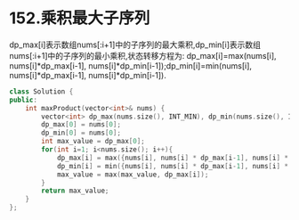 # 152.乘积最大子序列

dp_max[i]表示数组nums[:i+1]中的子序列的最大乘积,dp_min[i]表示数组nums[:i+1]中的子序列的最小乘积,状态转移方程为:
dp_max[i]=max(nums[i], nums[i]*dp_max[i-1], nums[i]*dp_min[i-1]);dp_min[i]=min(nums[i], nums[i]*dp_max[i-1], nums[i]*dp_min[i-1]).

```cpp
class Solution {
public:
    int maxProduct(vector<int>& nums) {
        vector<int> dp_max(nums.size(), INT_MIN), dp_min(nums.size(), INT_MAX);
        dp_max[0] = nums[0];
        dp_min[0] = nums[0];
        int max_value = dp_max[0];
        for(int i=1; i<nums.size(); i++){
            dp_max[i] = max({nums[i], nums[i] * dp_max[i-1], nums[i] * dp_min[i-1]});
            dp_min[i] = min({nums[i], nums[i] * dp_max[i-1], nums[i] * dp_min[i-1]});
            max_value = max(max_value, dp_max[i]);
        }
        return max_value;
    }
};
```
